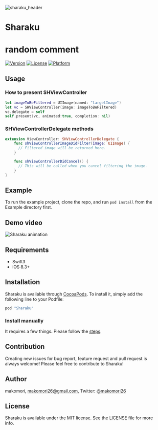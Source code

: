![sharaku_header](https://github.com/makomori/Sharaku/blob/master/sharaku_header.png)

# Sharaku

# random comment

[![Version](https://img.shields.io/cocoapods/v/Sharaku.svg?style=flat)](http://cocoapods.org/pods/Sharaku)
[![License](https://img.shields.io/cocoapods/l/Sharaku.svg?style=flat)](http://cocoapods.org/pods/Sharaku)
[![Platform](https://img.shields.io/cocoapods/p/Sharaku.svg?style=flat)](http://cocoapods.org/pods/Sharaku)

## Usage
### How to present SHViewController
``` Swift
let imageToBeFiltered = UIImage(named: "targetImage")
let vc = SHViewController(image: imageToBeFiltered)
vc.delegate = self
self.present(vc, animated:true, completion: nil)
```

### SHViewControllerDelegate methods
``` Swift
extension ViewController: SHViewControllerDelegate {
    func shViewControllerImageDidFilter(image: UIImage) {
      // Filtered image will be returned here.
    }

    func shViewControllerDidCancel() {
      // This will be called when you cancel filtering the image.
    }
}
```

## Example

To run the example project, clone the repo, and run `pod install` from the Example directory first.

## Demo video
![Sharaku animation](https://github.com/makomori/Sharaku/blob/master/sharaku_animation.gif)

## Requirements
- Swift3
- iOS 8.3+

## Installation

Sharaku is available through [CocoaPods](http://cocoapods.org). To install
it, simply add the following line to your Podfile:

```ruby
pod "Sharaku"
```
### Install manually
It requires a few things. Please follow the [steps](https://github.com/makomori/Sharaku/wiki/manual_install).

## Contribution
Creating new issues for bug report, feature request and pull request is always welcome! Please feel free to contribute to Sharaku!

## Author

makomori, makomori26@gmail.com, Twitter: [@makomori26](https://twitter.com/makomori26)

## License

Sharaku is available under the MIT license. See the LICENSE file for more info.
